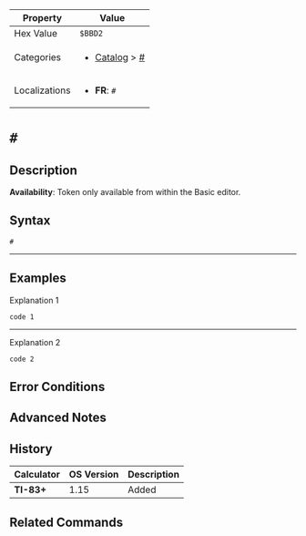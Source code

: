| Property      | Value |
|---------------|-------|
| Hex Value     | `$BBD2`|
| Categories    | <ul><li>[Catalog](../categories/Catalog.md) > [#](../categories/Catalog.md##)</li></ul> |
| Localizations | <ul><li><b>FR</b>: `#`</li></ul> |

# `#`

## Description



<b>Availability</b>: Token only available from within the Basic editor.

## Syntax
`#`

<hr>

## Examples

Explanation 1
```ti-basic
code 1
```
---
Explanation 2
```ti-basic
code 2
```

## Error Conditions


## Advanced Notes


## History
| Calculator | OS Version | Description |
|------------|------------|-------------|
| <b>TI-83+</b> | 1.15 | Added

## Related Commands

    